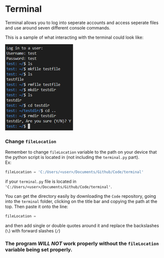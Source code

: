 # Terminal
Terminal allows you to log into seperate accounts and access seperate files and use around seven different console commands.

This is a sample of what interacting with the terminal could look like:

![example of terminal](readme-assets/example.png)

### Change `fileLocation`
Remember to change `fileLocation` variable to the path on your device that the python script is located in (not including the `terminal.py` part).  
Ex:  
```python
fileLocation = 'C:/Users/<user>/Documents/Github/Code/terminal'
```  
if your `terminal.py` file is located in `'C:/Users/<user>/Documents/Github/Code/terminal'`.  
  
You can get the directory easily by downloading the `Code` repository, going into the `terminal` folder, clicking on the title bar and copying the path at the top. Then paste it onto the line:
```python
fileLocation = 
``` 
and then add single or double quotes around it and replace the backslashes (`\`) with forward slashes (`/`)  
  
### The program **_WILL NOT_** work properly without the `fileLocation` variable being set properly.

